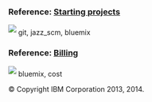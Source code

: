 ### Reference: [Starting projects](/docs/reference/startproject) 
<img src="../all/images/tag.png"  align="bottom" style="display: inline; margin: 0px; border-style: none; margin-bottom: 5px;"> git, jazz_scm, bluemix

### Reference: [Billing](/docs/reference/billing)
<img src="../all/images/tag.png"  align="bottom" style="display: inline; margin: 0px; border-style: none; margin-bottom: 5px;"> bluemix, cost

&copy; Copyright IBM Corporation 2013, 2014.

